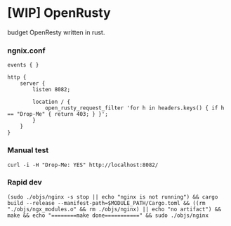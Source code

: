 # [WIP] OpenRusty
budget OpenResty written in rust.


### ngnix.conf
```
events { }

http {
    server {
        listen 8082;

        location / {
            open_rusty_request_filter 'for h in headers.keys() { if h == "Drop-Me" { return 403; } }';
        }
    }
}
```


### Manual test

```
curl -i -H "Drop-Me: YES" http://localhost:8082/
```

### Rapid dev

```
(sudo ./objs/nginx -s stop || echo "nginx is not running") && cargo build --release --manifest-path=$MODULE_PATH/Cargo.toml && ((rm "./objs/ngx_modules.o" && rm ./objs/nginx) || echo "no artifact") && make && echo "========make done===========" && sudo ./objs/nginx
```